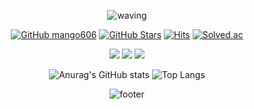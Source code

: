 <div align="center">

![waving](https://capsule-render.vercel.app/api?type=waving&height=180&text=Mj%20Son&fontAlign=65&fontAlignY=32&color=gradient)

[![GitHub mango606](https://img.shields.io/github/followers/mango606?label=follow&style=social)](https://github.com/mango606)
[![GitHub Stars](https://img.shields.io/github/stars/mango606?style=social)](https://github.com/mango606)
[![Hits](https://komarev.com/ghpvc/?username=mango606&color=blue&label=Hits)](https://github.com/mango606)
[![Solved.ac](http://mazassumnida.wtf/api/mini/generate_badge?boj=mango911)](https://solved.ac/mango911)

<a href="url" target="_blank"><img src="https://img.shields.io/badge/facebook-1877F2?style=flat-square&logo=facebook&logoColor=white"/></a>
<a href="url" target="_blank"><img src="https://img.shields.io/badge/instagram-FE2F7D?style=flat-square&logo=instagram&logoColor=white"/></a>
<a href="url" target="_blank"><img src="https://img.shields.io/badge/twitter-1D9BF0?style=flat-square&logo=twitter&logoColor=white"/></a>

![Anurag's GitHub stats](https://github-readme-stats.vercel.app/api?username=mango606&theme=buefy&show_icons=true)
![Top Langs](https://github-readme-stats.vercel.app/api/top-langs/?username=mango606&langs_count=8&layout=compact&theme=buefy)

![footer](https://capsule-render.vercel.app/api?type=waving&color=gradient&height=80&section=footer&fontAlignY=85&fontSize=10)

</div>
